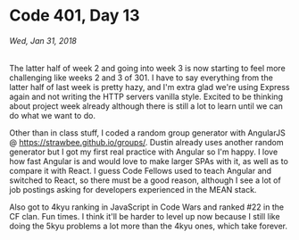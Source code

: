 # Code 401, Day 13
###### Wed, Jan 31, 2018

The latter half of week 2 and going into week 3 is now starting to feel more challenging like weeks 2 and 3 of 301. I have to say everything from the latter half of last week is pretty hazy, and I'm extra glad we're using Express again and not writing the HTTP servers vanilla style. Excited to be thinking about project week already although there is still a lot to learn until we can do what we want to do. 

Other than in class stuff, I coded a random group generator with AngularJS @ https://strawbee.github.io/groups/. Dustin already uses another random generator but I got my first real practice with Angular so I'm happy. I love how fast Angular is and would love to make larger SPAs with it, as well as to compare it with React. I guess Code Fellows used to teach Angular and switched to React, so there must be a good reason, although I see a lot of job postings asking for developers experienced in the MEAN stack.

Also got to 4kyu ranking in JavaScript in Code Wars and ranked #22 in the CF clan. Fun times. I think it'll be harder to level up now because I still like doing the 5kyu problems a lot more than the 4kyu ones, which take forever.